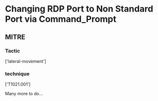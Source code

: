 # Changing RDP Port to Non Standard Port via Command_Prompt

## MITRE

### Tactic
['lateral-movement']

### technique
['T1021.001']

Many more to do...
